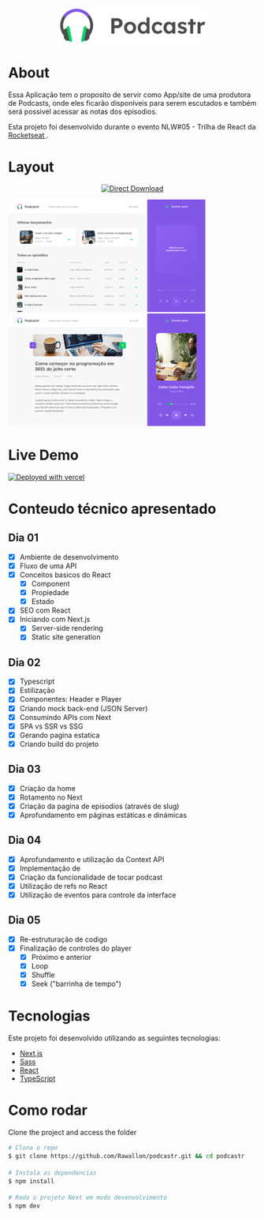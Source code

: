 <p align="center">
   <img src="./.readme/logo.svg" alt="Podcastr" width="300"/>
</p>

# About

Essa Aplicação tem o proposito de servir como App/site de uma produtora de Podcasts, onde eles ficarão disponíveis para serem escutados e também será possivel acessar as notas dos episodios.

Esta projeto foi desenvolvido durante o evento NLW#05 - Trilha de React da <a href="https://rocketseat.com.br"> Rocketseat </a>.

# Layout

<p align="center">
    <a title="Open with figma" href="https://www.figma.com/file/gyvOlWGBJQNdIjg69PxSZC/Podcastr?node-id=160%3A2761">
        <img alt="Direct Download" src="https://img.shields.io/badge/Open%20With%20Figma-black?style=plastic&logo=figma&logoColor=red" width="200px" />
    </a>
</p>

<img src="./.readme/first.png" width="400px">
<img src="./.readme/second.png" width="400px">

# Live Demo

<a title="Deployed with vercel" href="https://podcastr-rawallon.vercel.app/">
<img alt="Deployed with vercel" src="https://img.shields.io/badge/Deployed%20with%20Vercel-%230070f3?style=plastic&logo=vercel&logoColor=white" width="200px" />
</a>

# Conteudo técnico apresentado

## Dia 01

- [x] Ambiente de desenvolvimento
- [x] Fluxo de uma API
- [x] Conceitos basicos do React
  - [x] Component
  - [x] Propiedade
  - [x] Estado
- [x] SEO com React
- [x] Iniciando com Next.js
  - [x] Server-side rendering
  - [x] Static site generation

## Dia 02

- [x] Typescript
- [x] Estilização
- [x] Componentes: Header e Player
- [x] Criando mock back-end (JSON Server)
- [x] Consumindo APIs com Next
- [x] SPA vs SSR vs SSG
- [x] Gerando pagina estatica
- [x] Criando build do projeto

## Dia 03

- [x] Criação da home
- [x] Rotamento no Next
- [x] Criação da pagina de episodios (através de slug)
- [x] Aprofundamento em páginas estáticas e dinámicas

## Dia 04

- [x] Aprofundamento e utilização da Context API
- [x] Implementação de <audio>
- [x] Criação da funcionalidade de tocar podcast
- [x] Utilização de refs no React
- [x] Utilização de eventos para controle da interface

## Dia 05

- [x] Re-estruturação de codigo
- [x] Finalização de controles do player
  - [x] Próximo e anterior
  - [x] Loop
  - [x] Shuffle
  - [x] Seek ("barrinha de tempo")

# Tecnologias

Este projeto foi desenvolvido utilizando as seguintes tecnologias:

- [Next.js](https://nextjs.org/)
- [Sass](https://sass-lang.com/)
- [React](https://reactjs.org/)
- [TypeScript](https://www.typescriptlang.org/)

# Como rodar

Clone the project and access the folder

```bash
# Clona o repo
$ git clone https://github.com/Rawallon/podcastr.git && cd podcastr

# Instala as dependencias
$ npm install

# Roda o projeto Next em modo desenvolvimento
$ npm dev
```
